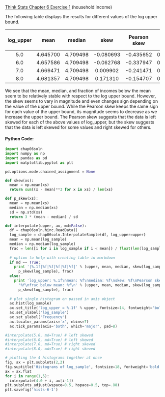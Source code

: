 [Think Stats Chapter 6 Exercise 1](http://greenteapress.com/thinkstats2/html/thinkstats2007.html#toc60) (household income)

The following table displays the results for different values of the log upper bound.

|log_upper|mean|median|skew|Pearson skew|frac below mean|
|:---:|:---:|:---:|:---:|:---:|:---:|
|5.0|4.645700|4.709498|-0.080693|-0.435652|0.439841|
|6.0|4.657586|4.709498|-0.062768|-0.337947|0.450603|
|7.0|4.669471|4.709498|0.009902|-0.241471|0.461742|
|8.0|4.681357|4.709498|0.171310|-0.154707|0.472889|

We see that the mean, median, and fraction of incomes below the mean seem to be relatively stable with respect to the log upper bound. However, the skew seems to vary in magnitude and even changes sign depending on the value of the upper bound. While the Pearson skew keeps the same sign for each value of the upper bound, its magnitude seems to decrease as we increase the upper bound. The Pearson skew suggests that the data is left skewed for each of the above values of log_upper, but the skew suggests that the data is left skewed for some values and right skewed for others.

#### Python Code:
```python
import chap06soln
import numpy as np
import pandas as pd
import matplotlib.pyplot as plt

pd.options.mode.chained_assignment = None

def skew(xs):
  mean = np.mean(xs)
  return sum((x - mean)**3 for x in xs) / len(xs)

def p_skew(xs):
  mean = np.mean(xs)
  median = np.median(xs)
  sd = np.std(xs)
  return 3 * (mean - median) / sd

def interpolate(upper, ax, md=False):
  df = chap06soln.hinc.ReadData()
  log_sample = chap06soln.InterpolateSample(df, log_upper=upper)
  mean = np.mean(log_sample)
  median = np.median(log_sample)
  frac = len([i for i in log_sample if i < mean]) / float(len(log_sample))
  
  # option to help with creating table in markdown                              
  if md == True:
    print '|%.1f|%f|%f|%f|%f|%f|' % (upper, mean, median, skew(log_sample),
      p_skew(log_sample), frac)
  else:
    print 'log_upper: %.1f\nmean: %f\nmedian: %f\nskew: %f\nPearson skew:' \
      '%f\nfrac below mean: %f\n' % (upper, mean, median, skew(log_sample),
      p_skew(log_sample), frac)
  
  # plot single histogram on passed in axis object                              
  ax.hist(log_sample)
  ax.set_title('log_upper = %.1f' % upper, fontsize=14, fontweight='bold')
  ax.set_xlabel('log_sample')
  ax.set_ylabel('Frequency')
  ax.locator_params(axis='x', nbins=7)
  ax.tick_params(axis='both', which='major', pad=8)

#interpolate(5.0, md=True) # left skewed                                        
#interpolate(6.0, md=True) # left skewed                                        
#interpolate(7.0, md=True) # right skewed                                       
#interpolate(8.0, md=True) # right skewed

# plotting the 4 histograms together at once
fig, ax = plt.subplots(2,2)
fig.suptitle('Histograms of log_sample', fontsize=18, fontweight='bold')
ax = ax.flat
for i in range(1,5):
  interpolate(4.0 + i, ax[i-1])
plt.subplots_adjust(wspace=0.5, hspace=0.5, top=.88)
plt.savefig('hists-6-1')
```
